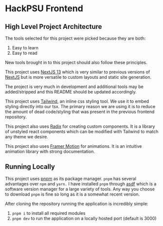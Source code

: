 # HackPSU Frontend

## High Level Project Architecture

The tools selected for this project were picked because they are both:

1. Easy to learn
2. Easy to read

New tools brought in to this project should also follow these principles.

This project uses [NextJS 13](https://nextjs.org/blog/next-13) which is very similar to previous versions of [NextJS](https://nextjs.org) but is more versatile to custom layouts and static site generation.

The project is very much in development and additional tools may be added/stripped and this README should be updated accordingly.

This project uses [Tailwind](https://tailwindcss.com), an inline css styling tool. We use it to embed styling directly into our tsx. The primary reason we are using it is to reduce the amount of dead code/styling that was present in the previous frontend repository.

This project also uses [Radix](https://www.radix-ui.com) for creating custom components. It is a library of unstyled react components which can be modified with Tailwind to match any theme we desire.

This project also uses [Framer Motion](https://www.framer.com/motion/) for animations. It is an intuitive animation library with strong documentation.

## Running Locally

This project uses [pnpm](https://pnpm.io) as its package manager. `pnpm` has several advantages over `npm` and `yarn.` I have installed `pnpm` through [asdf](https://asdf-vm.com) which is a software version manager for a large variety of tools. Any way you choose to download `pnpm` is fine so long as it is a somewhat recent version.

After cloning the repository running the application is incredibly simple:

1. `pnpm i` to install all required modules
2. `pnpm dev` to run the application on a locally hosted port (default is 3000)
